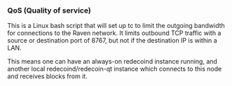 ### QoS (Quality of service) ###

This is a Linux bash script that will set up tc to limit the outgoing bandwidth for connections to the Raven network. It limits outbound TCP traffic with a source or destination port of 8767, but not if the destination IP is within a LAN.

This means one can have an always-on redecoind instance running, and another local redecoind/redecoin-qt instance which connects to this node and receives blocks from it.
